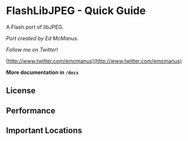 FlashLibJPEG - Quick Guide
=======================
A Flash port of libJPEG.

*Port created by Ed McManus.*

*Follow me on Twitter!*

[http://www.twitter.com/emcmanus](http://www.twitter.com/emcmanus)

**More documentation in `/docs`**


## License ##

## Performance ##

## Important Locations ##
